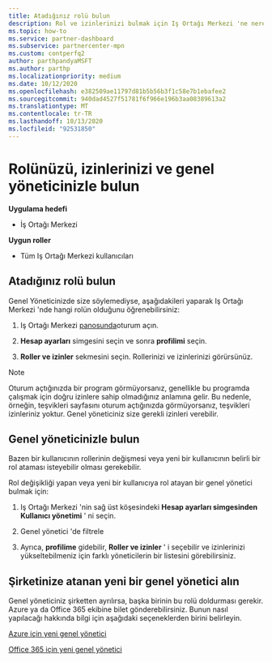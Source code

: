 ```yaml
---
title: Atadığınız rolü bulun
description: Rol ve izinlerinizi bulmak için Iş Ortağı Merkezi 'ne nereden gidebileceğinizi öğrenin.
ms.topic: how-to
ms.service: partner-dashboard
ms.subservice: partnercenter-mpn
ms.custom: contperfq2
author: parthpandyaMSFT
ms.author: parthp
ms.localizationpriority: medium
ms.date: 10/12/2020
ms.openlocfilehash: e382509ae11797d81b5b56b3f1c58e7b1ebafee2
ms.sourcegitcommit: 940dad4527f51781f6f966e196b3aa08389613a2
ms.translationtype: MT
ms.contentlocale: tr-TR
ms.lasthandoff: 10/13/2020
ms.locfileid: "92531850"
---
```

# <a name="find-your-role-your-permissions-and-your-global-admin"></a>Rolünüzü, izinlerinizi ve genel yöneticinizle bulun

**Uygulama hedefi**
- İş Ortağı Merkezi

**Uygun roller**

- Tüm Iş Ortağı Merkezi kullanıcıları

## <a name="find-the-role-youve-been-assigned"></a>Atadığınız rolü bulun

Genel Yöneticinizde size söylemediyse, aşağıdakileri yaparak Iş Ortağı Merkezi 'nde hangi rolün olduğunu öğrenebilirsiniz:

1. Iş Ortağı Merkezi [panosunda](https://partner.microsoft.com/dashboard/home)oturum açın.

1. **Hesap ayarları** simgesini seçin ve sonra **profilimi** seçin.
 
1. **Roller ve izinler** sekmesini seçin. Rollerinizi ve izinlerinizi görürsünüz.
 
>[!Note]
>Oturum açtığınızda bir program görmüyorsanız, genellikle bu programda çalışmak için doğru izinlere sahip olmadığınız anlamına gelir. Bu nedenle, örneğin, teşvikleri sayfasını oturum açtığınızda görmüyorsanız, teşvikleri izinleriniz yoktur. Genel yöneticiniz size gerekli izinleri verebilir.

## <a name="find-your-global-admin"></a>Genel yöneticinizle bulun

Bazen bir kullanıcının rollerinin değişmesi veya yeni bir kullanıcının belirli bir rol ataması isteyebilir olması gerekebilir.

Rol değişikliği yapan veya yeni bir kullanıcıya rol atayan bir genel yönetici bulmak için: 

1. Iş Ortağı Merkezi 'nin sağ üst köşesindeki **Hesap ayarları simgesinden** **Kullanıcı yönetimi** ' ni seçin.

1. Genel yönetici 'de filtrele

1. Ayrıca, **profilime** gidebilir, **Roller ve izinler** ' i seçebilir ve izinlerinizi yükseltebilmeniz için farklı yöneticilerin bir listesini görebilirsiniz. 


## <a name="get-a-new-global-admin-assigned-to-your-company"></a>Şirketinize atanan yeni bir genel yönetici alın

Genel yöneticiniz şirketten ayrılırsa, başka birinin bu rolü doldurması gerekir. Azure ya da Office 365 ekibine bilet gönderebilirsiniz. Bunun nasıl yapılacağı hakkında bilgi için aşağıdaki seçeneklerden birini belirleyin.

[Azure için yeni genel yönetici](https://support.microsoft.com/help/4505981/what-to-do-if-the-only-admin-for-your-mpn-program-has-left-the-company)

[Office 365 için yeni genel yönetici](https://admin.microsoft.com/)

